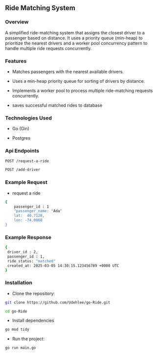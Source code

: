 ## Ride Matching System

### Overview

A simplified ride-matching system that assigns the closest driver to a passenger based on distance. It uses a priority queue (min-heap) to prioritize the nearest drivers and a worker pool concurrency pattern to handle multiple ride requests concurrently.

### Features

- Matches passengers with the nearest available drivers.

- Uses a min-heap priority queue for sorting of drivers by distance.

- Implements a worker pool to process multiple ride-matching requests concurrently.

- saves successful matched rides to database



### Technologies Used

- Go (Gin) 

- Postgres

### Api Endpoints

```sh
POST /request-a-ride	
```
```sh
POST /add-driver
```
### Example Request

- request a ride
```sh
{
	passenger_id : 1
	"passenger_name: "Ada"
	lat:  40.7128,
	lon: -74.0060
}	
```

### Example Response
```sh
{
 driver_id : 2,
 passenger_id : 1,
 ride_status: "matched"
 created_at: 2025-03-05 14:30:15.123456789 +0000 UTC
}
```

### Installation

- Clone the repository:

```sh 
git clone https://github.com/Udehlee/go-Ride.git 
```
```sh
cd go-Ride
 ```
- Install dependencies 
```sh
go mod tidy
```
- Run the project:
```sh
go run main.go
```





